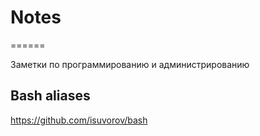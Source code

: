 # Notes
======

Заметки по программированию и администрированию


## Bash aliases
https://github.com/isuvorov/bash
